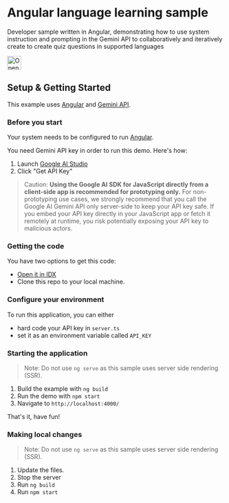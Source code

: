 # Angular language learning sample
Developer sample written in Angular, demonstrating how to use system instruction and prompting
in the Gemini API to collaboratively and iteratively create to create quiz questions in
supported languages

<a href="https://idx.google.com/import?url=https://github.com/google-gemini/angular-language-learning-sample">
<picture>
  <source media="(prefers-color-scheme: dark)" srcset="https://cdn.idx.dev/btn/open_dark_32@2x.png">
  <source media="(prefers-color-scheme: light)" srcset="https://cdn.idx.dev/btn/open_light_32@2x.png">
  <img height="32" alt="Open in IDX" src="https://cdn.idx.dev/btn/open_purple_32@2x.png">
</picture>
</a>

## Setup & Getting Started
This example uses [Angular](http://angular.dev) and [Gemini API](http://ai.google.dev).

### Before you start
Your system needs to be configured to run [Angular](https://angular.dev/tools/cli/setup-local#dependencies).

You need Gemini API key in order to run this demo. Here's how:
1. Launch [Google AI Studio](https://aistudio.google.com/)
1. Click "Get API Key"

> Caution: **Using the Google AI SDK for JavaScript directly from a client-side
app is recommended for prototyping only.** For non-prototyping use cases, we
strongly recommend that you call the Google AI Gemini API only server-side to
keep your API key safe. If you embed your API key directly in your JavaScript
app or fetch it remotely at runtime, you risk potentially exposing your API key
to malicious actors.

### Getting the code
You have two options to get this code:
* [Open it in IDX](https://idx.google.com/import?url=https://github.com/google-gemini/angular-language-learning-sample)
* Clone this repo to your local machine.

### Configure your environment
To run this application, you can either
* hard code your API key in `server.ts`
* set it as an environment variable called `API_KEY`


### Starting the application
> Note: Do not use `ng serve` as this sample uses server side rendering (SSR).
1. Build the example with `ng build`
2. Run the demo with `npm start`
3. Navigate to `http://localhost:4000/`

That's it, have fun!

### Making local changes
> Note: Do not use `ng serve` as this sample uses server side rendering (SSR).
1. Update the files.
2. Stop the server
3. Run `ng build`
4. Run `npm start`